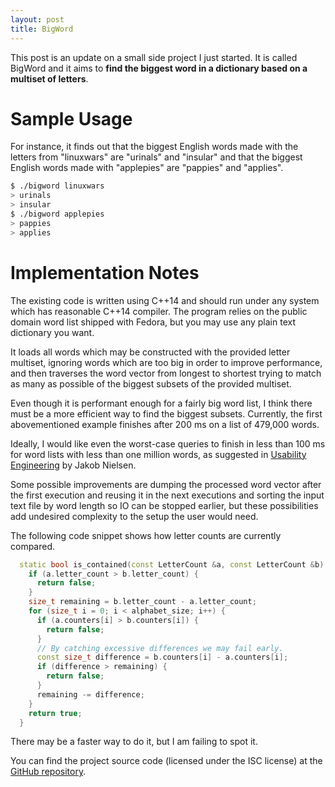 ```yaml
---
layout: post
title: BigWord
---
```


This post is an update on a small side project I just started. It is called
BigWord and it aims to **find the biggest word in a dictionary based on a
multiset of letters**.

# Sample Usage

For instance, it finds out that the biggest English words made with the letters
from "linuxwars" are "urinals" and "insular" and that the biggest English words
made with "applepies" are "pappies" and "applies".

```bash
$ ./bigword linuxwars
> urinals
> insular
$ ./bigword applepies
> pappies
> applies
```

# Implementation Notes

The existing code is written using C++14 and should run under any system which
has reasonable C++14 compiler. The program relies on the public domain word list
shipped with Fedora, but you may use any plain text dictionary you want.

It loads all words which may be constructed with the provided letter multiset,
ignoring words which are too big in order to improve performance, and then
traverses the word vector from longest to shortest trying to match as many as
possible of the biggest subsets of the provided multiset.

Even though it is performant enough for a fairly big word list, I think there
must be a more efficient way to find the biggest subsets. Currently, the first
abovementioned example finishes after 200 ms on a list of 479,000 words.

Ideally, I would like even the worst-case queries to finish in less than 100 ms
for word lists with less than one million words, as suggested in
[Usability Engineering](https://www.amazon.com/Usability-Engineering-Jakob-Nielsen/dp/0125184069)
by Jakob Nielsen.

Some possible improvements are dumping the processed word vector after the first
execution and reusing it in the next executions and sorting the input text file
by word length so IO can be stopped earlier, but these possibilities add
undesired complexity to the setup the user would need.

The following code snippet shows how letter counts are currently compared.

```cpp
  static bool is_contained(const LetterCount &a, const LetterCount &b) {
    if (a.letter_count > b.letter_count) {
      return false;
    }
    size_t remaining = b.letter_count - a.letter_count;
    for (size_t i = 0; i < alphabet_size; i++) {
      if (a.counters[i] > b.counters[i]) {
        return false;
      }
      // By catching excessive differences we may fail early.
      const size_t difference = b.counters[i] - a.counters[i];
      if (difference > remaining) {
        return false;
      }
      remaining -= difference;
    }
    return true;
  }
```

There may be a faster way to do it, but I am failing to spot it.

You can find the project source code (licensed under the ISC license) at the
[GitHub repository](https://github.com/bernardosulzbach/bigword).
